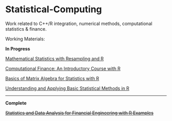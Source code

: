 # Statistical-Computing
Work related to C++/R integration, numerical methods, computational statistics & finance.

Working Materials:

<b>In Progress</b>

<a href="https://sites.google.com/site/chiharahesterberg/">Mathematical Statistics with Resampling and R</a>

<a href="http://computationalfinance.lsi.upc.edu/">Computational Finance: An Introductory Course with R</a>

<a href="https://www.crcpress.com/Basics-of-Matrix-Algebra-for-Statistics-with-R/Fieller/p/book/9781498712361">Basics of Matrix Algebra for Statistics with R</a>

<a href="http://bcs.wiley.com/he-bcs/Books?action=index&bcsId=10248&itemId=1119061393">Understanding and Applying Basic Statistical Methods in R</a>

<hr/>

<b>Complete</b>

<strike><a href="https://people.orie.cornell.edu/davidr/SDAFE2/index.html">Statistics and Data Analysis for Financial Engineering with R Examples</a></strike>
